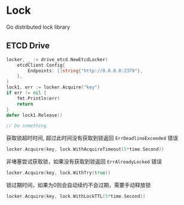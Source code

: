 # Lock

Go distributed lock library

## ETCD Drive

```go
locker, _ := drive_etcd.NewEtcdLocker(
    etcdClient.Config{
        Endpoints: []string{"http://0.0.0.0:2379"},
    },
)
lock1, err := locker.Acquire("key")
if err != nil {
    fmt.Println(err)
    return
}
defer lock1.Release()

// Do something
```


获取锁超时时间, 超过此时间没有获取到锁返回 `ErrDeadlineExceeded` 错误
```go
locker.Acquire(key, lock.WithAcquireTimeout(5*time.Second))
```

非堵塞尝试获取锁，如果没有获取到锁返回 `ErrAlreadyLocked` 错误
```go
locker.Acquire(key, lock.WithTry(true))
```

锁过期时间，如果为0则会自动续约不会过期，需要手动释放锁
```go
locker.Acquire(key, lock.WithLockTTL(5*time.Second))
```
